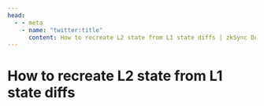 ```yaml
---
head:
  - - meta
    - name: "twitter:title"
      content: How to recreate L2 state from L1 state diffs | zkSync Docs
---
```


# How to recreate L2 state from L1 state diffs
